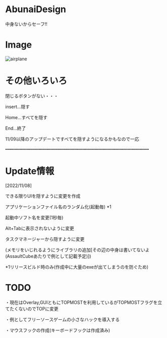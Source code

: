# AbunaiDesign
中身ないからセーフ!!

# Image
![airplane](https://cdn.discordapp.com/attachments/1033973059171930162/1039456742528008222/image.png)


# その他いろいろ

閉じるボタンがない・・・

insert...隠す

Home...すべてを隠す

End...終了

11/09以降のアップデートですべてを隠すようになるかもなので一応

╍╍╍╍╍╍╍╍╍╍╍╍╍╍╍╍╍╍╍╍╍╍╍╍╍╍╍╍╍╍╍╍╍╍╍╍╍╍╍╍╍╍╍╍╍╍╍╍╍╍╍╍╍╍
# Update情報

[2022/11/08]

できる限りUIを隠すように変更を作成

アプリケーションファイル名のランダム化(起動毎) *1

起動中ソフト名を変更(1秒毎)

Alt+Tabに表示されないように変更

タスクマネージャーから隠すように変更

(メモリをいじれるようにライブラリの追加[その辺の中身は書いてないよ(AssaultCubeあたりで例として記載予定)])

*1リリースビルド時のみ(作成中に大量のexeが出てしまうのを防ぐため)

# TODO

・現在はOverlay,GUIともにTOPMOSTを利用しているがTOPMOSTフラグを立てたくないのでTOPに変更

・例としてフリーソースゲームの小さなハックを導入する

・マウスフックの作成(キーボードフックは作成済み)

